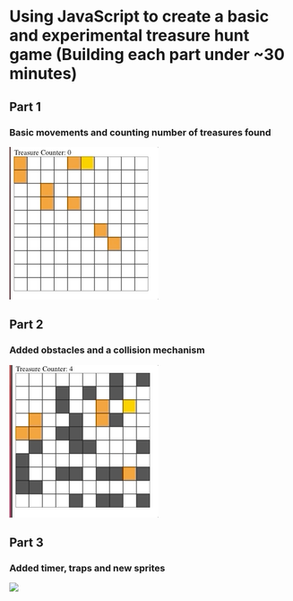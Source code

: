 # Using JavaScript to create a basic and experimental treasure hunt game (Building each part under ~30 minutes)

## Part 1

### Basic movements and counting number of treasures found

![](part_1.gif)

## Part 2

### Added obstacles and a collision mechanism

![](part_2.gif)

## Part 3

### Added timer, traps and new sprites

![](part_3.gif)
